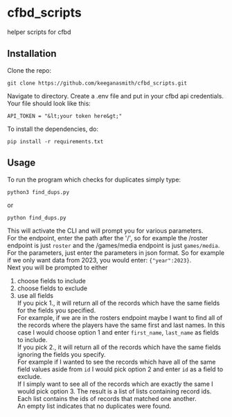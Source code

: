 # cfbd_scripts
helper scripts for cfbd

## Installation

Clone the repo:  
```
git clone https://github.com/keeganasmith/cfbd_scripts.git
```
  
Navigate to directory. Create a .env file and put in your cfbd api credentials.  
Your file should look like this:  
```
API_TOKEN = "&lt;your token here&gt;"
```
To install the dependencies, do:
```
pip install -r requirements.txt
```
## Usage  

To run the program which checks for duplicates simply type:  

```
python3 find_dups.py  
```
or 
```
python find_dups.py
```
This will activate the CLI and will prompt you for various parameters.  
For the endpoint, enter the path after the '/', so for example the /roster endpoint is just `roster` and the /games/media endpoint is just `games/media`.  
For the parameters, just enter the parameters in json format. So for example if we only want data from 2023, you would enter: `{"year":2023}`.  
Next you will be prompted to either  
1. choose fields to include  
2. choose fields to exclude  
3. use all fields  
If you pick 1., it will return all of the records which have the same fields for the fields you specified.  
For example, if we are in the rosters endpoint maybe I want to find all of the records where the players have the same first and last names. In this case I would choose option 1 and enter `first_name`, `last_name` as fields to include.  
If you pick 2., it will return all of the records which have the same fields ignoring the fields you specify.  
For example if I wanted to see the records which have all of the same field values aside from `id` I would pick option 2 and enter `id` as a field to exclude.  
If I simply want to see all of the records which are exactly the same I would pick option 3.
The result is a list of lists containing record ids. Each list contains the ids of records that matched one another.  
An empty list indicates that no duplicates were found.  

